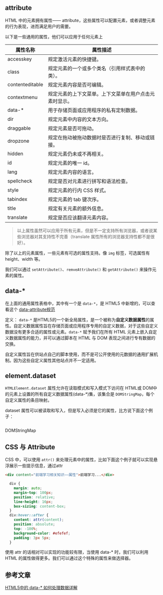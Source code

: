 
## attribute

HTML 中的元素拥有属性—— attribute，这些属性可以配置元素，或者调整元素的行为表现，进而满足用户的需要。

以下是一些通用的属性，他们可以应用于任何元素上

|属性名称|属性描述|
|-|-|
|accesskey	|规定激活元素的快捷键。
|class	|规定元素的一个或多个类名（引用样式表中的类）。
|contenteditable|	规定元素内容是否可编辑。
|contextmenu|	规定元素的上下文菜单。上下文菜单在用户点击元素时显示。
|data-*|	用于存储页面或应用程序的私有定制数据。
|dir|	规定元素中内容的文本方向。
|draggable|	规定元素是否可拖动。
|dropzone|	规定在拖动被拖动数据时是否进行复制、移动或链接。
|hidden	|规定元素仍未或不再相关。
|id	|规定元素的唯一 id。
|lang|	规定元素内容的语言。
|spellcheck|	规定是否对元素进行拼写和语法检查。
|style|	规定元素的行内 CSS 样式。
|tabindex|	规定元素的 tab 键次序。
|title	|规定有关元素的额外信息。
|translate|	规定是否应该翻译元素内容。

> 以上属性虽然可以应用于所有元素，但是不一定支持所有浏览器，或者说某些浏览器对其支持性不完善（translate 属性所有的浏览器支持性都不是很好）。

除了以上的元素属性，一些元素有可选的属性支持。像 `img` 标签，可选属性有 height、width 等。

我们可以通过 `setAttribute()`、`remveAttribute()` 和 `getAttribute()` 来操作元素的属性。

## data-*

在上面的通用属性表格中，其中有一个是 `data-*`，是 HTML5 中新增的，可以查看这个
[data-attribute规范](https://html.spec.whatwg.org/multipage/dom.html#custom-data-attribute)

定义：
`data-*` 是HTML5的一个新全局属性，是一个被称为**自定义数据属性**的属性。自定义数据属性旨在存储页面或应用程序专用的自定义数据，对于这些自定义数据没有更多合适的属性或元素。`data-*` 赋予我们在所有 HTML 元素上嵌入自定义数据属性的能力，并可以通过脚本在 HTML 与 DOM 表现之间进行专有数据的交换。

自定义属性旨在供站点自己的脚本使用，而不是可公开使用的元数据的通用扩展机制。因为这些自定义属性其他站点并不一定适用。

## element.dataset

`HTMLElement.dataset` 属性允许在读取模式和写入模式下访问在 HTML或 DOM中的元素上设置的所有自定义数据属性(data-*)集，该集合是 `DOMStringMap`，每个自定义属性的条目映射。

dataset 属性可以被读取和写入，但是写入必须是它的属性，比方说下面这个例子：

```

```


DOMStringMap

## CSS 与 Attribute

CSS 中，可以使用 `attr()` 来处理元素中的属性，比如下面这个例子就可以实现悬浮展示一些提示信息，通过attr

```html
<div content="前端学习相关知识——属性">前端学习...</div>
```

```css
  div {
    margin: auto;
    margin-top: 100px;
    position: relative;
    line-height: 16px;
    box-sizing: content-box;
  }
  div:hover::after {
    content: attr(content);
    position: absolute;
    top: -100%;
    background-color: #efefef;
    padding: 3px 5px;
  }
```

使用 attr 的话相对可以实现的功能较有限，当使用 data-* 时，我们可以利用 HTML 的属性做得更多。我们可以通过这个特殊的属性来做选择器。

## 参考文章

[HTML5中的 data-* 如何处理数据详解](https://github.com/lvzhenbang/article/blob/master/js/data-attribute.md)